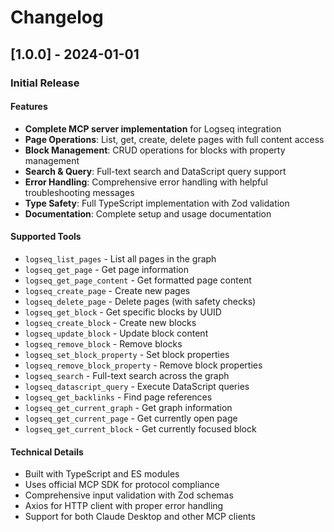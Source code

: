 # Changelog

## [1.0.0] - 2024-01-01

### Initial Release

#### Features

- **Complete MCP server implementation** for Logseq integration
- **Page Operations**: List, get, create, delete pages with full content access
- **Block Management**: CRUD operations for blocks with property management
- **Search & Query**: Full-text search and DataScript query support
- **Error Handling**: Comprehensive error handling with helpful troubleshooting messages
- **Type Safety**: Full TypeScript implementation with Zod validation
- **Documentation**: Complete setup and usage documentation

#### Supported Tools

- `logseq_list_pages` - List all pages in the graph
- `logseq_get_page` - Get page information
- `logseq_get_page_content` - Get formatted page content
- `logseq_create_page` - Create new pages
- `logseq_delete_page` - Delete pages (with safety checks)
- `logseq_get_block` - Get specific blocks by UUID
- `logseq_create_block` - Create new blocks
- `logseq_update_block` - Update block content
- `logseq_remove_block` - Remove blocks
- `logseq_set_block_property` - Set block properties
- `logseq_remove_block_property` - Remove block properties
- `logseq_search` - Full-text search across the graph
- `logseq_datascript_query` - Execute DataScript queries
- `logseq_get_backlinks` - Find page references
- `logseq_get_current_graph` - Get graph information
- `logseq_get_current_page` - Get currently open page
- `logseq_get_current_block` - Get currently focused block

#### Technical Details

- Built with TypeScript and ES modules
- Uses official MCP SDK for protocol compliance
- Comprehensive input validation with Zod schemas
- Axios for HTTP client with proper error handling
- Support for both Claude Desktop and other MCP clients
